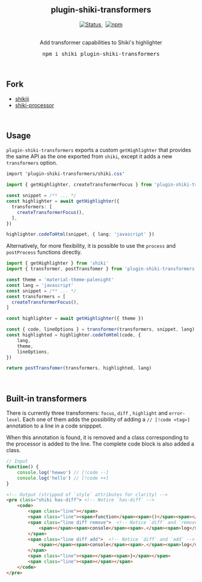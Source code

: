 <h2 align="center">plugin-shiki-transformers</h2>

<p align="center">
  <a href="https://github.com/innocenzi/plugin-shiki-transformers/actions?query=workflow%3Aci">
    <img alt="Status" src="https://github.com/innocenzi/plugin-shiki-transformers/actions/workflows/ci.yml/badge.svg">
  </a>
  <span>&nbsp;</span>
  <a href="https://www.npmjs.com/package/plugin-shiki-transformers">
    <img alt="npm" src="https://img.shields.io/npm/v/plugin-shiki-transformers">
  </a>
  <br />
  <br />
  <p align="center">
    Add transformer capabilities to Shiki's highlighter
  </p>
  <pre><div align="center">npm i shiki plugin-shiki-transformers</div></pre>
</p>

&nbsp;

## Fork
- [shikiji](https://github.com/antfu/shikiji)
- [shiki-processor](https://github.com/innocenzi/shiki-processor)

&nbsp;

## Usage

`plugin-shiki-transformers` exports a custom `getHighlighter` that provides the same API as the one exported from `shiki`, except it adds a new `transformers` option.

```css
import 'plugin-shiki-transformers/shiki.css'

```

```ts
import { getHighlighter, createTransformerFocus } from 'plugin-shiki-transformers'

const snippet = /** ... */
const highlighter = await getHighlighter({
  transformers: [
    createTransformerFocus(),
  ],
})

highlighter.codeToHtml(snippet, { lang: 'javascript' })
```

Alternatively, for more flexibility, it is possible to use the `process` and `postProcess` functions directly.

```ts
import { getHighlighter } from 'shiki'
import { transformer, postTransfomer } from 'plugin-shiki-transformers'

const theme = 'material-theme-palenight'
const lang = 'javascript'
const snippet = /** ... */
const transformers = [
  createTransformerFocus(),
]

const highlighter = await getHighlighter({ theme })

const { code, lineOptions } = transformer(transformers, snippet, lang)
const highlighted = highlighter.codeToHtml(code, {
	lang,
	theme,
	lineOptions,
})

return postTransfomer(transformers, highlighted, lang)
```

&nbsp;

## Built-in transformers

There is currently three transformers: `focus`, `diff` , `highlight` and `error-level`. Each one of them adds the possibility of adding a `// [!code <tag>]` annotation to a line in a code snipppet.

When this annotation is found, it is removed and a class corresponding to the processor is added to the line. The complete code block is also added a class.

```ts
// Input
function() {
	console.log('hewwo') // [!code --]
	console.log('hello') // [!code ++]
}
```
```html
<!-- Output (stripped of `style` attributes for clarity) -->
<pre class="shiki has-diff"> <!-- Notice `has-diff` -->
	<code>
		<span class="line"></span>
		<span class="line"><span>function</span><span>()</span><span></span><span>{</span></span>
		<span class="line diff remove">  <!-- Notice `diff` and `remove` -->
			<span></span><span>console</span><span>.</span><span>log</span><span>(</span><span>&#39;</span><span>hewwo</span><span>&#39;</span><span>) </span>
		</span>
		<span class="line diff add">  <!-- Notice `diff` and `add` -->
			<span></span><span>console</span><span>.</span><span>log</span><span>(</span><span>&#39;</span><span>hello</span><span>&#39;</span><span>) </span>
		</span>
		<span class="line"><span></span><span>}</span></span>
		<span class="line"><span></span></span>
	</code>
</pre>
```
